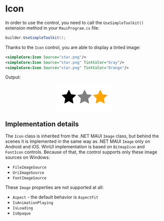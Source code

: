 # Icon

In order to use the control, you need to call the `UseSimpleToolkit()` extension method in your `MauiProgram.cs` file:

```csharp
builder.UseSimpleToolkit();
```

Thanks to the `Icon` control, you are able to display a tinted image:

```xml
<simpleCore:Icon Source="star.png"/>
<simpleCore:Icon Source="star.png" TintColor="Gray"/>
<simpleCore:Icon Source="star.png" TintColor="Orange"/>
```

Output:

<p align="center">
    <img src="../../images/readme/stars.png" data-canonical-src="../../images/readme/stars.png" />
</p>

## Implementation details

The `Icon` class is inherited from the .NET MAUI `Image` class, but behind the scenes it is implemented in the same way as .NET MAUI `Image` only on Android and iOS. WinUI implementation is based on `BitmapIcon` and `FontIcon` controls. Because of that, the control supports only these image sources on Windows:

- `FileImageSource`
- `UriImageSource`
- `FontImageSource`

These `Image` properties are not supported at all:

- `Aspect` - the default behavior is `AspectFit`
- `IsAnimationPlaying`
- `IsLoading`
- `IsOpaque`
